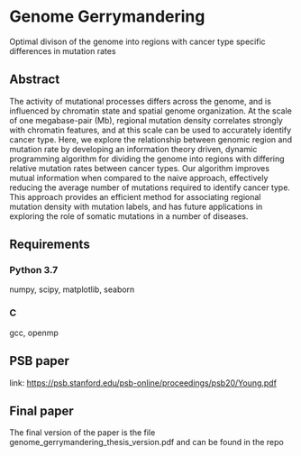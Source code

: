 # Genome Gerrymandering
Optimal divison of the genome into regions with cancer type specific differences in mutation rates

## Abstract
The activity of mutational processes differs across the genome, and is influenced by chromatin state and spatial genome organization. At the scale of one megabase-pair (Mb), regional mutation density correlates strongly with chromatin features, and at this scale can be used to accurately identify cancer type. Here, we explore the relationship between genomic region and mutation rate by developing an information theory driven, dynamic programming algorithm for dividing the genome into regions with differing relative mutation rates between cancer types. Our algorithm improves mutual information when compared to the naive approach, effectively reducing the average number of mutations required to identify cancer type. This approach provides an efficient method for associating regional mutation density with mutation labels, and has future applications in exploring the role of somatic mutations in a number of diseases.

## Requirements
### Python 3.7
numpy, scipy, matplotlib, seaborn
### C
gcc, openmp

## PSB paper
link: https://psb.stanford.edu/psb-online/proceedings/psb20/Young.pdf

## Final paper
The final version of the paper is the file genome_gerrymandering_thesis_version.pdf and can be found in the repo

